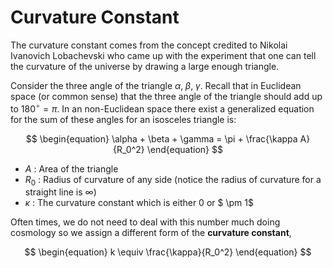 #  Curvature Constant

The curvature constant comes from the concept credited to Nikolai Ivanovich Lobachevski who came up with the experiment that one can tell the curvature of the universe by drawing a large enough triangle.

Consider the three angle of the triangle $\alpha,\; \beta,\; \gamma$. Recall that in Euclidean space (or common sense) that the three angle of the triangle should add up to $180^\circ = \pi$. In an non-Euclidean space there exist a generalized equation for the sum of these angles for an isosceles triangle is:

$$
\begin{equation}
    \alpha + \beta + \gamma = \pi + \frac{\kappa A}{R_0^2}
\end{equation}
$$

* $A$ : Area of the triangle
* $R_0$ : Radius of curvature of any side (notice the radius of curvature for a straight line is $\infty$)
* $\kappa$ : The curvature constant which is either $0$ or $ \pm 1$

Often times, we do not need to deal with this number much doing cosmology so we assign a different form of the **curvature constant**,

$$
\begin{equation}
    k \equiv \frac{\kappa}{R_0^2}
\end{equation}
$$